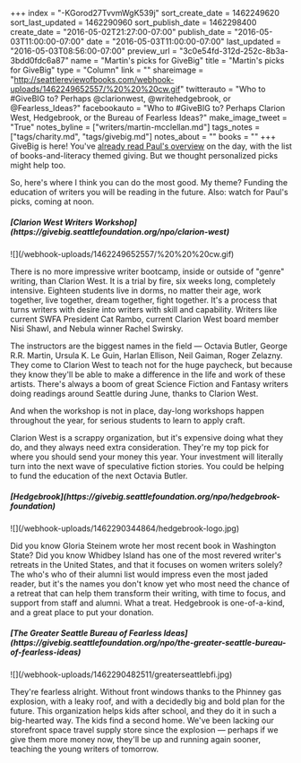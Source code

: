 +++
index = "-KGorod27TvvmWgK539j"
sort_create_date = 1462249620
sort_last_updated = 1462290960
sort_publish_date = 1462298400
create_date = "2016-05-02T21:27:00-07:00"
publish_date = "2016-05-03T11:00:00-07:00"
date = "2016-05-03T11:00:00-07:00"
last_updated = "2016-05-03T08:56:00-07:00"
preview_url = "3c0e54fd-312d-252c-8b3a-3bdd0fdc6a87"
name = "Martin's picks for GiveBig"
title = "Martin's picks for GiveBig"
type = "Column"
link = ""
shareimage = "http://seattlereviewofbooks.com/webhook-uploads/1462249652557/%20%20%20cw.gif"
twitterauto = "Who to #GiveBIG to? Perhaps @clarionwest, @writehedgebrook, or @Fearless_Ideas?"
facebookauto = "Who to #GiveBIG to? Perhaps Clarion West, Hedgebrook, or the Bureau of Fearless Ideas?"
make_image_tweet = "True"
notes_byline = ["writers/martin-mcclellan.md"]
tags_notes = ["tags/charity.md", "tags/givebig.md"]
notes_about = ""
books = ""
+++
GiveBig is here! You've [already read Paul's overview](http://seattlereviewofbooks.com/notes/2016/05/03/if-you-can-givebig-today/) on the day, with the list of books-and-literacy themed giving. But we thought personalized picks might help too.

So, here's where I think you can do the most good. My theme? Funding the education of writers you will be reading in the future. Also: watch for Paul's picks, coming at noon.

<h5>[Clarion West Writers Workshop](https://givebig.seattlefoundation.org/npo/clarion-west)</h5>

<p class="image">![](/webhook-uploads/1462249652557/%20%20%20cw.gif)</p>
  
There is no more impressive writer bootcamp, inside or outside of "genre" writing, than Clarion West. It is a trial by fire, six weeks long, completely intensive. Eighteen students live in dorms, no matter their age, work together, live together, dream together, fight together. It's a process that turns writers with desire into writers with skill and capability. Writers like current SWFA President Cat Rambo, current Clarion West board member Nisi Shawl, and Nebula winner Rachel Swirsky.   
  
The instructors are the biggest names in the field &mdash; Octavia Butler, George R.R. Martin, Ursula K. Le Guin, Harlan Ellison, Neil Gaiman, Roger Zelazny. They come to Clarion West to teach not for the huge paycheck, but because they know they'll be able to make a difference in the life and work of these artists. There's always a boom of great Science Fiction and Fantasy writers doing readings around Seattle during June, thanks to Clarion West.

And when the workshop is not in place, day-long workshops happen throughout the year, for serious students to learn to apply craft. 

Clarion West is a scrappy organization, but it's expensive doing what they do, and they always need extra consideration. They're my top pick for where you should send your money this year. Your investment will literally turn into the next wave of speculative fiction stories. You could be helping to fund the education of the next Octavia Butler.

<h5>[Hedgebrook](https://givebig.seattlefoundation.org/npo/hedgebrook-foundation)</h5> 

<p class="image">![](/webhook-uploads/1462290344864/hedgebrook-logo.jpg)</p>
  
Did you know Gloria Steinem wrote her most recent book in Washington State? Did you know  Whidbey Island has one of the most revered writer's retreats in the United States, and that it focuses on women writers solely? The who's who of their alumni list would impress even the most jaded reader, but it's the names you don't know yet who most need the chance of a retreat that can help them transform their writing, with time to focus, and support from staff and alumni. What a treat. Hedgebrook is one-of-a-kind, and a great place to put your donation.

<h5>[The Greater Seattle Bureau of Fearless Ideas](https://givebig.seattlefoundation.org/npo/the-greater-seattle-bureau-of-fearless-ideas)</h5>

<p class="image">![](/webhook-uploads/1462290482511/greaterseattlebfi.jpg)</p>
  
They're fearless alright. Without front windows thanks to the Phinney gas explosion, with a leaky roof, and with a decidedly big and bold plan for the future. This organization helps kids after school, and they do it in such a big-hearted way. The kids find a second home. We've been lacking our storefront space travel supply store since the explosion &mdash; perhaps if we give them more money now, they'll be up and running again sooner, teaching the young writers of tomorrow. 
  
